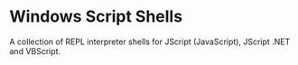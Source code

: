 # Windows Script Shells
A collection of REPL interpreter shells for JScript (JavaScript), JScript .NET and VBScript.

